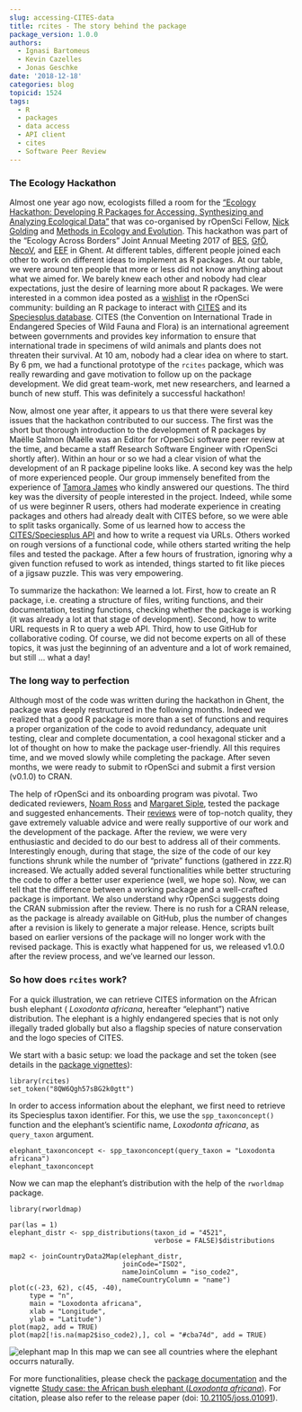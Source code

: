 ```yaml
---
slug: accessing-CITES-data
title: rcites - The story behind the package
package_version: 1.0.0
authors:
  - Ignasi Bartomeus
  - Kevin Cazelles
  - Jonas Geschke
date: '2018-12-18'
categories: blog
topicid: 1524
tags:
  - R
  - packages
  - data access
  - API client
  - cites
  - Software Peer Review
---
```


### The Ecology Hackathon

Almost one year ago now, ecologists filled a room for the [“Ecology Hackathon: Developing R Packages for Accessing, Synthesizing and Analyzing Ecological Data”](https://methodsblog.com/2018/01/23/ecology-hackathon/) that was co-organised by rOpenSci Fellow, [Nick Golding](https://twitter.com/_nickgolding_) and [Methods in Ecology and Evolution](https://besjournals.onlinelibrary.wiley.com/journal/2041210x). This hackathon was part of the “Ecology Across Borders” Joint Annual Meeting 2017 of [BES](https://www.britishecologicalsociety.org/), [GfÖ](http://www.gfoe.org/en), [NecoV](http://www.necov.org/), and [EEF](http://www.europeanecology.org/) in Ghent. At different tables, different people joined each other to work on different ideas to implement as R packages. At our table, we were around ten people that more or less did not know anything about what we aimed for. We barely knew each other and nobody had clear expectations, just the desire of learning more about R packages. We were interested in a common idea posted as a [wishlist](https://github.com/ropensci/wishlist/issues/29) in the rOpenSci community: building an R package to interact with [CITES](https://cites.org/) and its [Speciesplus database](https://speciesplus.net). CITES (the Convention on International Trade in Endangered Species of Wild Fauna and Flora) is an international agreement between governments and provides key information to ensure that international trade in specimens of wild animals and plants does not threaten their survival. At 10 am, nobody had a clear idea on where to start. By 6 pm, we had a functional prototype of the `rcites` package, which was really rewarding and gave motivation to follow up on the package development. We did great team-work, met new researchers, and learned a bunch of new stuff. This was definitely a successful hackathon!   

Now, almost one year after, it appears to us that there were several key issues that the hackathon contributed to our success. The first was the short but thorough introduction to the development of R packages by Maëlle Salmon (Maëlle was an Editor for rOpenSci software peer review at the time, and became a staff Research Software Engineer with rOpenSci shortly after). Within an hour or so we had a clear vision of what the development of an R package pipeline looks like. A second key was the help of more experienced people. Our group immensely benefited from the experience of [Tamora James](https://tdjames1.github.io/) who kindly answered our questions. The third key was the diversity of people interested in the project. Indeed, while some of us were beginner R users, others had moderate experience in creating packages and others had already dealt with CITES before, so we were able to split tasks organically. Some of us learned how to access the [CITES/Speciesplus API](https://api.speciesplus.net/) and how to write a request via URLs. Others worked on rough versions of a functional code, while others started writing the help files and tested the package. After a few hours of frustration, ignoring why a given function refused to work as intended, things started to fit like pieces of a jigsaw puzzle. This was very empowering.   

To summarize the hackathon: We learned a lot. First, how to create an R package, i.e. creating a structure of files, writing functions, and their documentation, testing functions, checking whether the package is working (it was already a lot at that stage of development). Second, how to write URL requests in R to query a web API. Third, how to use GitHub for collaborative coding. Of course, we did not become experts on all of these topics, it was just the beginning of an adventure and a lot of work remained, but still … what a day!   

### The long way to perfection   

Although most of the code was written during the hackathon in Ghent, the package was deeply restructured in the following months. Indeed we realized that a good R package is more than a set of functions and requires a proper organization of the code to avoid redundancy, adequate unit testing, clear and complete documentation, a cool hexagonal sticker and a lot of thought on how to make the package user-friendly. All this requires time, and we moved slowly while completing the package. After seven months, we were ready to submit to rOpenSci and submit a first version (v0.1.0) to CRAN.   

The help of rOpenSci and its onboarding program was pivotal. Two dedicated reviewers, [Noam Ross](https://twitter.com/noamross) and [Margaret Siple](https://twitter.com/margaretsiple), tested the package and suggested enhancements. Their [reviews](https://github.com/ropensci/onboarding/issues/244) were of top-notch quality, they gave extremely valuable advice and were really supportive of our work and the development of the package. After the review, we were very enthusiastic and decided to do our best to address all of their comments. Interestingly enough, during that stage, the size of the code of our key functions shrunk while the number of “private” functions (gathered in zzz.R) increased. We actually added several functionalities while better structuring the code to offer a better user experience (well, we hope so). Now, we can tell that the difference between a working package and a well-crafted package is important. We also understand why rOpenSci suggests doing the CRAN submission after the review. There is no rush for a CRAN release, as the package is already available on GitHub, plus the number of changes after a revision is likely to generate a major release. Hence, scripts built based on earlier versions of the package will no longer work with the revised package. This is exactly what happened for us, we released v1.0.0 after the review process, and we’ve learned our lesson.  

### So how does `rcites` work?   

For a quick illustration, we can retrieve CITES information on the African bush elephant ( _Loxodonta africana_, hereafter “elephant”) native distribution. The elephant is a highly endangered species that is not only illegally traded globally but also a flagship species of nature conservation and the logo species of CITES.  

We start with a basic setup: we load the package and set the token (see details in the [package vignettes](https://docs.ropensci.org/rcites//)):  

```
library(rcites)
set_token("8QW6Qgh57sBG2k0gtt")
```

In order to access information about the elephant, we first need to retrieve its Speciesplus taxon identifier. For this, we use the `spp_taxonconcept()` function and the elephant’s scientific name, _Loxodonta africana_, as `query_taxon` argument.  

```
elephant_taxonconcept <- spp_taxonconcept(query_taxon = "Loxodonta africana")
elephant_taxonconcept
```  

Now we can map the elephant’s distribution with the help of the `rworldmap` package.  

```
library(rworldmap)

par(las = 1)
elephant_distr <- spp_distributions(taxon_id = "4521",
                                    verbose = FALSE)$distributions

map2 <- joinCountryData2Map(elephant_distr,
                            joinCode="ISO2",
                            nameJoinColumn = "iso_code2",
                            nameCountryColumn = "name")
plot(c(-23, 62), c(45, -40),
     type = "n",
     main = "Loxodonta africana",
     xlab = "Longitude",
     ylab = "Latitude")
plot(map2, add = TRUE)
plot(map2[!is.na(map2$iso_code2),], col = "#cba74d", add = TRUE)
```

![elephant map](img/blog-images/2018-12-18-rcites/map.png)
In this map we can see all countries where the elephant occurrs naturally.

For more functionalities, please check the [package documentation](https://github.com/ropensci/rcites) and the vignette [Study case: the African bush elephant (_Loxodonta africana_)](https://docs.ropensci.org/rcites//articles/elephant.html).
For citation, please also refer to the release paper (doi: [10.21105/joss.01091](https://doi.org/10.21105/joss.01091)).
